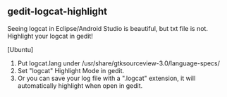 ## gedit-logcat-highlight

Seeing logcat in Eclipse/Android Studio is beautiful, but txt file is not.
Highlight your logcat in gedit!

[Ubuntu]
1. Put logcat.lang under /usr/share/gtksourceview-3.0/language-specs/
2. Set "logcat" Highlight Mode in gedit.
3. Or you can save your log file with a ".logcat" extension, it will automatically highlight when open in gedit.
